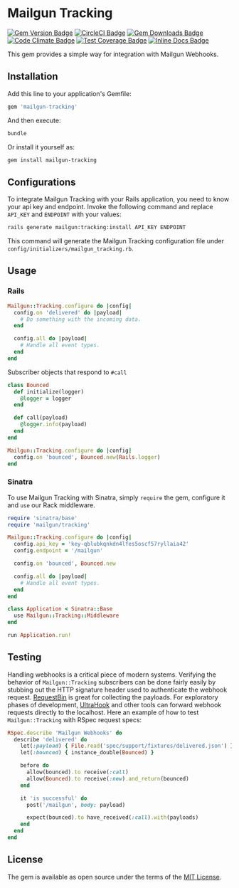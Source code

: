 # Mailgun Tracking

[![Gem Version Badge](https://badge.fury.io/rb/mailgun-tracking.svg)](https://badge.fury.io/rb/mailgun-tracking)
[![CircleCI Badge](https://circleci.com/gh/chubchenko/mailgun-tracking.svg?style=shield)](https://circleci.com/gh/chubchenko/mailgun-tracking)
[![Gem Downloads Badge](https://img.shields.io/gem/dt/mailgun-tracking)](https://rubygems.org/gems/mailgun-tracking)
[![Code Climate Badge](https://codeclimate.com/github/chubchenko/mailgun-tracking/badges/gpa.svg)](https://codeclimate.com/github/chubchenko/mailgun-tracking)
[![Test Coverage Badge](https://codeclimate.com/github/chubchenko/mailgun-tracking/badges/coverage.svg)](https://codeclimate.com/github/chubchenko/mailgun-tracking/coverage)
[![Inline Docs Badge](http://inch-ci.org/github/chubchenko/mailgun-tracking.svg)](http://inch-ci.org/github/chubchenko/mailgun-tracking)

This gem provides a simple way for integration with Mailgun Webhooks.

## Installation

Add this line to your application's Gemfile:

```ruby
gem 'mailgun-tracking'
```

And then execute:

```bash
bundle
```

Or install it yourself as:

```bash
gem install mailgun-tracking
```

## Configurations

To integrate Mailgun Tracking with your Rails application, you need to know
your api key and endpoint. Invoke the following command
and replace `API_KEY` and `ENDPOINT` with your values:

```bash
rails generate mailgun:tracking:install API_KEY ENDPOINT
```

This command will generate the Mailgun Tracking configuration file under
`config/initializers/mailgun_tracking.rb`.

## Usage

### Rails

```ruby
Mailgun::Tracking.configure do |config|
  config.on 'delivered' do |payload|
    # Do something with the incoming data.
  end

  config.all do |payload|
    # Handle all event types.
  end
end
```

Subscriber objects that respond to `#call`

```ruby
class Bounced
  def initialize(logger)
    @logger = logger
  end

  def call(payload)
    @logger.info(payload)
  end
end
```

```ruby
Mailgun::Tracking.configure do |config|
  config.on 'bounced', Bounced.new(Rails.logger)
end
```

### Sinatra

To use Mailgun Tracking with Sinatra, simply `require` the gem, configure it and `use` our Rack middleware.

```ruby
require 'sinatra/base'
require 'mailgun/tracking'

Mailgun::Tracking.configure do |config|
  config.api_key = 'key-qblubkqnkdn4lfes5oscf57ryllaia42'
  config.endpoint = '/mailgun'

  config.on 'bounced', Bounced.new

  config.all do |payload|
    # Handle all event types.
  end
end

class Application < Sinatra::Base
  use Mailgun::Tracking::Middleware
end

run Application.run!
```

## Testing

Handling webhooks is a critical piece of modern systems. Verifying the behavior of `Mailgun::Tracking` subscribers
can be done fairly easily by stubbing out the HTTP signature header used to authenticate the webhook request.
[RequestBin](https://requestbin.com/) is great for collecting the payloads. For exploratory phases of development,
[UltraHook](http://www.ultrahook.com/) and other tools can forward webhook requests directly to the localhost.
Here an example of how to test `Mailgun::Tracking` with RSpec request specs:

```ruby
RSpec.describe 'Mailgun Webhooks' do
  describe 'delivered' do
    let(:payload) { File.read('spec/support/fixtures/delivered.json') }
    let(:bounced) { instance_double(Bounced) }

    before do
      allow(bounced).to receive(:call)
      allow(Bounced).to receive(:new).and_return(bounced)
    end

    it 'is successful' do
      post('/mailgun', body: payload)

      expect(bounced).to have_received(:call).with(payloads)
    end
  end
end
```

## License

The gem is available as open source under the terms of the [MIT License](http://opensource.org/licenses/MIT).
